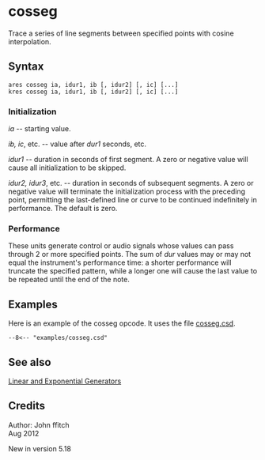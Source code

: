 <!--
id:cosseg
category:Signal Generators:Linear and Exponential Generators
-->
# cosseg
Trace a series of line segments between specified points with cosine interpolation.

## Syntax
``` csound-orc
ares cosseg ia, idur1, ib [, idur2] [, ic] [...]
kres cosseg ia, idur1, ib [, idur2] [, ic] [...]
```

### Initialization

_ia_ -- starting value.

_ib, ic_, etc. -- value after _dur1_ seconds, etc.

_idur1_ -- duration in seconds of first segment. A zero or negative value will cause all initialization to be skipped.

_idur2, idur3_, etc. -- duration in seconds of subsequent segments. A zero or negative value will terminate the initialization process with the preceding point, permitting the last-defined line or curve to be continued indefinitely in performance. The default is zero.

### Performance

These units generate control or audio signals whose values can pass through 2 or more specified points. The sum of _dur_ values may or may not equal the instrument's performance time: a shorter performance will truncate the specified pattern, while a longer one will cause the last value to be repeated until the end of the note.

## Examples

Here is an example of the cosseg opcode. It uses the file [cosseg.csd](../../examples/cosseg.csd).

``` csound-orc title="Example of the cosseg opcode." linenums="1"
--8<-- "examples/cosseg.csd"
```

## See also

[Linear and Exponential Generators](../../siggen/lineexp)

## Credits

Author: John ffitch<br>
Aug 2012 <br>

New in version 5.18
